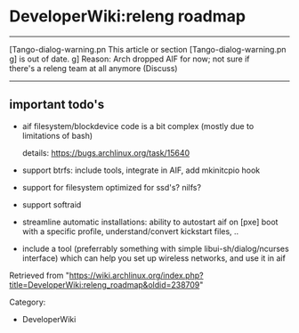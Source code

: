 DeveloperWiki:releng roadmap
============================

  ------------------------ ------------------------ ------------------------
  [Tango-dialog-warning.pn This article or section  [Tango-dialog-warning.pn
  g]                       is out of date.          g]
                           Reason: Arch dropped AIF 
                           for now; not sure if     
                           there's a releng team at 
                           all anymore (Discuss)    
  ------------------------ ------------------------ ------------------------

important todo's
----------------

-   aif filesystem/blockdevice code is a bit complex (mostly due to
    limitations of bash)

     details: https://bugs.archlinux.org/task/15640

-   support btrfs: include tools, integrate in AIF, add mkinitcpio hook
-   support for filesystem optimized for ssd's? nilfs?
-   support softraid
-   streamline automatic installations: ability to autostart aif on
    [pxe] boot with a specific profile, understand/convert kickstart
    files, ..
-   include a tool (preferrably something with simple
    libui-sh/dialog/ncurses interface) which can help you set up
    wireless networks, and use it in aif

Retrieved from
"https://wiki.archlinux.org/index.php?title=DeveloperWiki:releng_roadmap&oldid=238709"

Category:

-   DeveloperWiki
